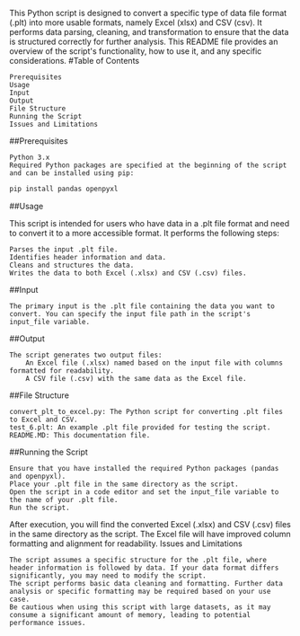 This Python script is designed to convert a specific type of data file format (.plt) into more usable formats, namely Excel (xlsx) and CSV (csv). It performs data parsing, cleaning, and transformation to ensure that the data is structured correctly for further analysis. This README file provides an overview of the script's functionality, how to use it, and any specific considerations.
#Table of Contents

    Prerequisites
    Usage
    Input
    Output
    File Structure
    Running the Script
    Issues and Limitations

##Prerequisites

    Python 3.x
    Required Python packages are specified at the beginning of the script and can be installed using pip:

```bash
pip install pandas openpyxl
```

##Usage

This script is intended for users who have data in a .plt file format and need to convert it to a more accessible format. It performs the following steps:

    Parses the input .plt file.
    Identifies header information and data.
    Cleans and structures the data.
    Writes the data to both Excel (.xlsx) and CSV (.csv) files.

##Input

    The primary input is the .plt file containing the data you want to convert. You can specify the input file path in the script's input_file variable.

##Output

    The script generates two output files:
        An Excel file (.xlsx) named based on the input file with columns formatted for readability.
        A CSV file (.csv) with the same data as the Excel file.

##File Structure

    convert_plt_to_excel.py: The Python script for converting .plt files to Excel and CSV.
    test_6.plt: An example .plt file provided for testing the script.
    README.MD: This documentation file.

##Running the Script

    Ensure that you have installed the required Python packages (pandas and openpyxl).
    Place your .plt file in the same directory as the script.
    Open the script in a code editor and set the input_file variable to the name of your .plt file.
    Run the script.

After execution, you will find the converted Excel (.xlsx) and CSV (.csv) files in the same directory as the script. The Excel file will have improved column formatting and alignment for readability.
Issues and Limitations

    The script assumes a specific structure for the .plt file, where header information is followed by data. If your data format differs significantly, you may need to modify the script.
    The script performs basic data cleaning and formatting. Further data analysis or specific formatting may be required based on your use case.
    Be cautious when using this script with large datasets, as it may consume a significant amount of memory, leading to potential performance issues.

